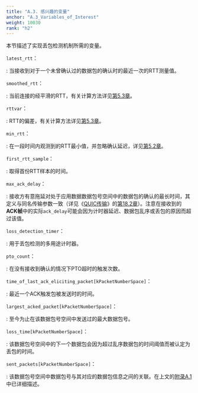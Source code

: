 ```yaml
---
title: "A.3. 感兴趣的变量"
anchor: "A.3_Variables_of_Interest"
weight: 10030
rank: "h2"
---
```


本节描述了实现丢包检测机制所需的变量。

`latest_rtt`：

:   当接收到对于一个未曾确认过的数据包的确认时的最近一次的RTT测量值。

`smoothed_rtt`：

:   当前连接的经平滑的RTT，有关计算方法详见[第5.3章]()。

`rttvar`：

:   RTT的偏差，有关计算方法详见[第5.3章]()。

`min_rtt`：

:   在一段时间内观测到的RTT最小值，并忽略确认延迟，详见[第5.2章]()。

`first_rtt_sample`：

:   取得首份RTT样本的时间。

`max_ack_delay`：

:   接收方有意拖延对处于应用数据数据包号空间中的数据包的确认的最长时间，其定义与同名传输参数一致（详见《[QUIC传输]()》的[第18.2章]()）。注意在接收到的**ACK帧**中的实际`ack_delay`可能会因为计时器延迟、数据包乱序或丢包的原因而超过该值。

`loss_detection_timer`：

:   用于丢包检测的多用途计时器。

`pto_count`：

:   在没有接收到确认的情况下PTO超时的触发次数。

`time_of_last_ack_eliciting_packet[kPacketNumberSpace]`：

:   最近一个ACK触发包被发送时的时间。

`largest_acked_packet[kPacketNumberSpace]`：

:   至今为止在该数据包号空间中发送过的最大数据包号。

`loss_time[kPacketNumberSpace]`：

:   该数据包号空间中的下一个数据包会因为超过乱序数据包的时间阈值而被认定为丢包的时间。

`sent_packets[kPacketNumberSpace]`：

:   该数据包号空间中数据包号与其对应的数据包信息之间的关联。在上文的[附录A.1]()中已详细描述。
